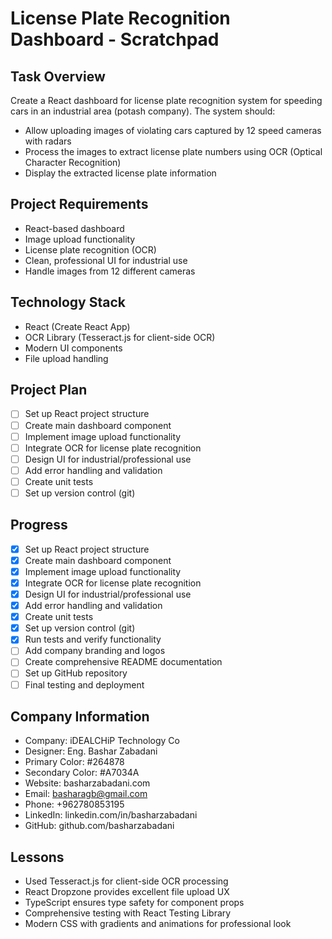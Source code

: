 # License Plate Recognition Dashboard - Scratchpad

## Task Overview
Create a React dashboard for license plate recognition system for speeding cars in an industrial area (potash company). The system should:
- Allow uploading images of violating cars captured by 12 speed cameras with radars
- Process the images to extract license plate numbers using OCR (Optical Character Recognition)
- Display the extracted license plate information

## Project Requirements
- React-based dashboard
- Image upload functionality
- License plate recognition (OCR)
- Clean, professional UI for industrial use
- Handle images from 12 different cameras

## Technology Stack
- React (Create React App)
- OCR Library (Tesseract.js for client-side OCR)
- Modern UI components
- File upload handling

## Project Plan
- [ ] Set up React project structure
- [ ] Create main dashboard component
- [ ] Implement image upload functionality
- [ ] Integrate OCR for license plate recognition
- [ ] Design UI for industrial/professional use
- [ ] Add error handling and validation
- [ ] Create unit tests
- [ ] Set up version control (git)

## Progress
- [x] Set up React project structure
- [x] Create main dashboard component
- [x] Implement image upload functionality
- [x] Integrate OCR for license plate recognition
- [x] Design UI for industrial/professional use
- [x] Add error handling and validation
- [x] Create unit tests
- [x] Set up version control (git)
- [x] Run tests and verify functionality
- [ ] Add company branding and logos
- [ ] Create comprehensive README documentation
- [ ] Set up GitHub repository
- [ ] Final testing and deployment

## Company Information
- Company: iDEALCHiP Technology Co
- Designer: Eng. Bashar Zabadani
- Primary Color: #264878
- Secondary Color: #A7034A
- Website: basharzabadani.com
- Email: basharagb@gmail.com
- Phone: +962780853195
- LinkedIn: linkedin.com/in/basharzabadani
- GitHub: github.com/basharzabadani

## Lessons
- Used Tesseract.js for client-side OCR processing
- React Dropzone provides excellent file upload UX
- TypeScript ensures type safety for component props
- Comprehensive testing with React Testing Library
- Modern CSS with gradients and animations for professional look
